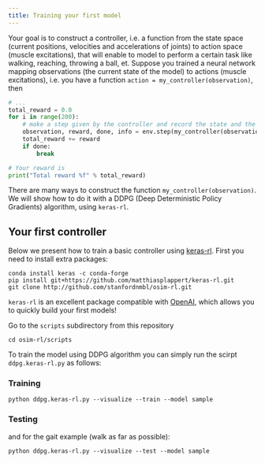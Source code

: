 ```yaml
---
title: Training your first model
---
```


Your goal is to construct a controller, i.e. a function from the state space (current positions, velocities and accelerations of joints) to action space (muscle excitations), that will enable to model to perform a certain task like walking, reaching, throwing a ball, et. Suppose you trained a neural network mapping observations (the current state of the model) to actions (muscle excitations), i.e. you have a function `action = my_controller(observation)`, then
```python
# ...
total_reward = 0.0
for i in range(200):
    # make a step given by the controller and record the state and the reward
    observation, reward, done, info = env.step(my_controller(observation))
    total_reward += reward
    if done:
        break

# Your reward is
print("Total reward %f" % total_reward)
```
There are many ways to construct the function `my_controller(observation)`. We will show how to do it with a DDPG (Deep Deterministic Policy Gradients) algorithm, using `keras-rl`. 

## Your first controller

Below we present how to train a basic controller using [keras-rl](https://github.com/matthiasplappert/keras-rl). First you need to install extra packages:

    conda install keras -c conda-forge
    pip install git+https://github.com/matthiasplappert/keras-rl.git
    git clone http://github.com/stanfordnmbl/osim-rl.git

`keras-rl` is an excellent package compatible with [OpenAI](http://openai.com/), which allows you to quickly build your first models!

Go to the `scripts` subdirectory from this repository

    cd osim-rl/scripts

To train the model using DDPG algorithm you can simply run the scirpt
`ddpg.keras-rl.py` as follows:

### Training

    python ddpg.keras-rl.py --visualize --train --model sample

### Testing

and for the gait example (walk as far as possible):

    python ddpg.keras-rl.py --visualize --test --model sample
